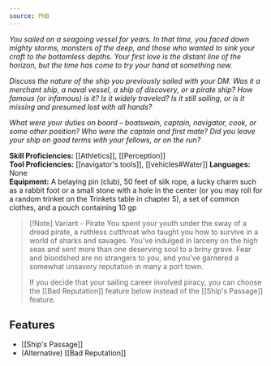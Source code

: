 ```yaml
---
source: PHB
---
```

_You sailed on a seagoing vessel for years. In that time, you faced down mighty storms, monsters of the deep, and those who wanted to sink your craft to the bottomless depths. Your first love is the distant line of the horizon, but the time has come to try your hand at something new._

_Discuss the nature of the ship you previously sailed with your DM. Was it a merchant ship, a naval vessel, a ship of discovery, or a pirate ship? How famous (or infamous) is it? Is it widely traveled? Is it still sailing, or is it missing and presumed lost with all hands?_

_What were your duties on board – boatswain, captain, navigator, cook, or some other position? Who were the captain and first mate? Did you leave your ship on good terms with your fellows, or on the run?_

**Skill Proficiencies:** [[Athletics]], [[Perception]]  
**Tool Proficiencies:** [[navigator's tools]], [[vehicles#Water]]
**Languages:** None  
**Equipment:** A belaying pin (club), 50 feet of silk rope, a lucky charm such as a rabbit foot or a small stone with a hole in the center (or you may roll for a random trinket on the Trinkets table in chapter 5), a set of common clothes, and a pouch containing 10 gp

>[!Note] Variant - Pirate
>You spent your youth under the sway of a dread pirate, a ruthless cutthroat who taught you how to survive in a world of sharks and savages. You've indulged in larceny on the high seas and sent more than one deserving soul to a briny grave. Fear and bloodshed are no strangers to you, and you've garnered a somewhat unsavory reputation in many a port town.
>
> If you decide that your sailing career involved piracy, you can choose the [[Bad Reputation]] feature below instead of the [[Ship's Passage]] feature.

## Features
- [[Ship's Passage]]
- (Alternative) [[Bad Reputation]]